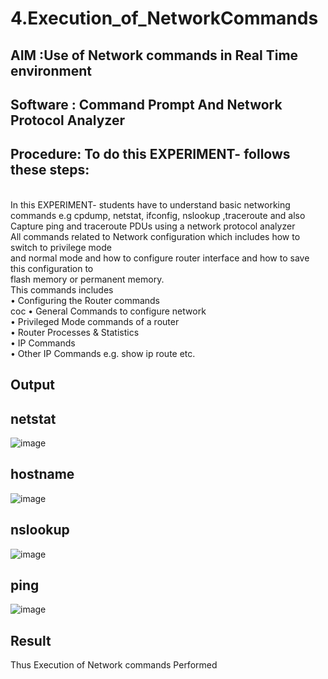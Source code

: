 # 4.Execution_of_NetworkCommands
## AIM :Use of Network commands in Real Time environment
## Software : Command Prompt And Network Protocol Analyzer
## Procedure: To do this EXPERIMENT- follows these steps:
<BR>
In this EXPERIMENT- students have to understand basic networking commands e.g cpdump, netstat, ifconfig, nslookup ,traceroute and also Capture ping and traceroute PDUs using a network protocol analyzer 
<BR>
All commands related to Network configuration which includes how to switch to privilege mode
<BR>
and normal mode and how to configure router interface and how to save this configuration to
<BR>
flash memory or permanent memory.
<BR>
This commands includes
<BR>
• Configuring the Router commands
<BR>coc
• General Commands to configure network
<BR>
• Privileged Mode commands of a router 
<BR>
• Router Processes & Statistics
<BR>
• IP Commands
<BR>
• Other IP Commands e.g. show ip route etc.
<BR>

## Output
## netstat
![image](https://github.com/user-attachments/assets/20ee7c17-cc03-4a51-b928-832bfb6fc01d)


## hostname
![image](https://github.com/user-attachments/assets/ed26442b-0deb-420d-af00-54b160a56372)

## nslookup
![image](https://github.com/user-attachments/assets/aad70b62-7f94-4495-bae1-a6afd72a387e)

## ping
![image](https://github.com/user-attachments/assets/f27f7c10-92f3-460e-b6e1-d6829e468878)

## Result
Thus Execution of Network commands Performed 
